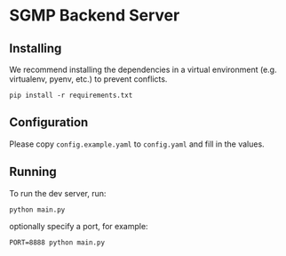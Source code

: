 # SGMP Backend Server
## Installing

We recommend installing the dependencies in a virtual environment (e.g. virtualenv, pyenv, etc.) to prevent conflicts.

```
pip install -r requirements.txt
```

## Configuration

Please copy `config.example.yaml` to `config.yaml` and fill in the values.

## Running

To run the dev server, run:

```
python main.py
```

optionally specify a port, for example:

```
PORT=8888 python main.py
```